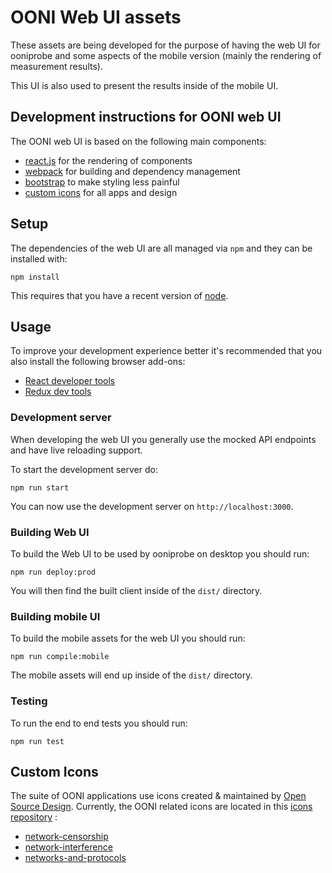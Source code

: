 # OONI Web UI assets

These assets are being developed for the purpose of having the web UI for
ooniprobe and some aspects of the mobile version (mainly the rendering of
measurement results).

This UI is also used to present the results inside of the mobile UI.

## Development instructions for OONI web UI

The OONI web UI is based on the following main components:

* [react.js](https://facebook.github.io/react/) for the rendering of components
* [webpack](https://webpack.github.io/) for building and dependency management
* [bootstrap](http://getbootstrap.com/) to make styling less painful
* [custom icons](https://github.com/thetorproject/ooni-wui#custom-icons) for all apps and design

## Setup

The dependencies of the web UI are all managed via `npm` and they can be
installed with:

```
npm install
```

This requires that you have a recent version of
[node](https://nodejs.org/en/download/).

## Usage

To improve your development experience better it's recommended that you also
install the following browser add-ons:

* [React developer tools](https://chrome.google.com/webstore/detail/react-developer-tools/)
* [Redux dev tools](https://github.com/zalmoxisus/redux-devtools-extension)

### Development server

When developing the web UI you generally use the mocked API endpoints and
have live reloading support.

To start the development server do:

```
npm run start
```

You can now use the development server on `http://localhost:3000`.

### Building Web UI

To build the Web UI to be used by ooniprobe on desktop you should run:

```
npm run deploy:prod
```

You will then find the built client inside of the `dist/` directory.

### Building mobile UI

To build the mobile assets for the web UI you should run:

```
npm run compile:mobile
```

The mobile assets will end up inside of the `dist/` directory.

### Testing

To run the end to end tests you should run:

```
npm run test
```

## Custom Icons

The suite of OONI applications use icons created & maintained by [Open Source
Design](http://opensourcedesign.net). Currently, the OONI related icons are
located in this [icons repository](https://github.com/opensourcedesign/icons) :

- [network-censorship](https://github.com/opensourcedesign/icons/tree/master/network-censorship)
- [network-interference](https://github.com/opensourcedesign/icons/tree/master/network-interference)
- [networks-and-protocols](https://github.com/opensourcedesign/icons/tree/master/networks-and-protocols)
